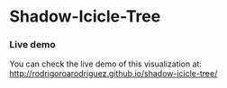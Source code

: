 # Shadow-Icicle-Tree
### Live demo
You can check the live demo of this visualization at:
<http://rodrigoroarodriguez.github.io/shadow-icicle-tree/>
